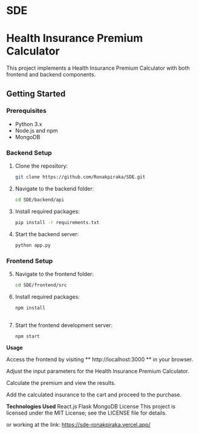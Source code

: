 # SDE

# Health Insurance Premium Calculator

This project implements a Health Insurance Premium Calculator with both frontend and backend components.

## Getting Started

### Prerequisites

- Python 3.x
- Node.js and npm
- MongoDB

### Backend Setup

1. Clone the repository:

   ```sh
   git clone https://github.com/Ronakpiraka/SDE.git

2. Navigate to the backend folder:

    ```sh
    cd SDE/backend/api

3. Install required packages:

    ```sh
    pip install -r requirements.txt

4. Start the backend server:

    ```sh
    python app.py

### Frontend Setup

5. Navigate to the frontend folder:

    ```sh
    cd SDE/frontend/src
    
6. Install required packages:

    ```sh
    npm install
  
7. Start the frontend development server:

    ```sh
    npm start
    
**Usage**

Access the frontend by visiting ** http://localhost:3000 ** in your browser.

Adjust the input parameters for the Health Insurance Premium Calculator.

Calculate the premium and view the results.

Add the calculated insurance to the cart and proceed to the purchase.

**Technologies Used** 
React.js
Flask
MongoDB
License
This project is licensed under the MIT License; see the LICENSE file for details.


or working at the link: https://sde-ronakpiraka.vercel.app/
